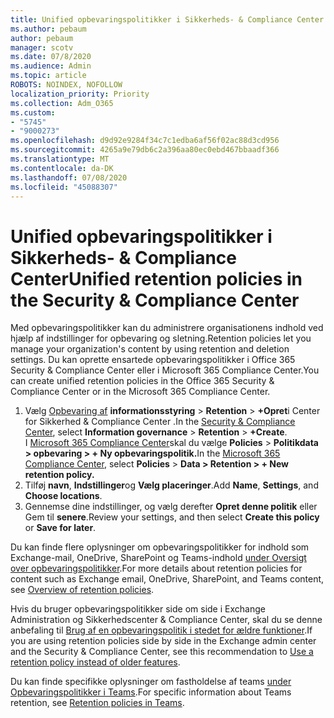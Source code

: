 ```yaml
---
title: Unified opbevaringspolitikker i Sikkerheds- & Compliance Center
ms.author: pebaum
author: pebaum
manager: scotv
ms.date: 07/8/2020
ms.audience: Admin
ms.topic: article
ROBOTS: NOINDEX, NOFOLLOW
localization_priority: Priority
ms.collection: Adm_O365
ms.custom:
- "5745"
- "9000273"
ms.openlocfilehash: d9d92e9284f34c7c1edba6af56f02ac88d3cd956
ms.sourcegitcommit: 4265a9e79db6c2a396aa80ec0ebd467bbaadf366
ms.translationtype: MT
ms.contentlocale: da-DK
ms.lasthandoff: 07/08/2020
ms.locfileid: "45088307"
---
```

# <a name="unified-retention-policies-in-the-security--compliance-center"></a><span data-ttu-id="8636c-102">Unified opbevaringspolitikker i Sikkerheds- & Compliance Center</span><span class="sxs-lookup"><span data-stu-id="8636c-102">Unified retention policies in the Security & Compliance Center</span></span>

<span data-ttu-id="8636c-103">Med opbevaringspolitikker kan du administrere organisationens indhold ved hjælp af indstillinger for opbevaring og sletning.</span><span class="sxs-lookup"><span data-stu-id="8636c-103">Retention policies let you manage your organization's content by using retention and deletion settings.</span></span> <span data-ttu-id="8636c-104">Du kan oprette ensartede opbevaringspolitikker i Office 365 Security & Compliance Center eller i Microsoft 365 Compliance Center.</span><span class="sxs-lookup"><span data-stu-id="8636c-104">You can create unified retention policies in the Office 365 Security & Compliance Center or in the Microsoft 365 Compliance Center.</span></span> 

1. <span data-ttu-id="8636c-105">Vælg [Opbevaring af](https://go.microsoft.com/fwlink/p/?linkid=2077143) **informationsstyring**  >  **Retention**  >  **+Opret**i Center for Sikkerhed & Compliance Center .</span><span class="sxs-lookup"><span data-stu-id="8636c-105">In the [Security & Compliance Center](https://go.microsoft.com/fwlink/p/?linkid=2077143), select **Information governance** > **Retention** > **+Create**.</span></span> <br/>
    <span data-ttu-id="8636c-106">I [Microsoft 365 Compliance Center](https://go.microsoft.com/fwlink/p/?linkid=2077149)skal du vælge **Policies**  >  **Politikdata > opbevaring > + Ny opbevaringspolitik.**</span><span class="sxs-lookup"><span data-stu-id="8636c-106">In the [Microsoft 365 Compliance Center](https://go.microsoft.com/fwlink/p/?linkid=2077149), select **Policies** > **Data > Retention > + New retention policy.**</span></span>
2. <span data-ttu-id="8636c-107">Tilføj **navn**, **Indstillinger**og **Vælg placeringer**.</span><span class="sxs-lookup"><span data-stu-id="8636c-107">Add **Name**, **Settings**, and **Choose locations**.</span></span>
3. <span data-ttu-id="8636c-108">Gennemse dine indstillinger, og vælg derefter **Opret denne politik** eller Gem til **senere**.</span><span class="sxs-lookup"><span data-stu-id="8636c-108">Review your settings, and then select **Create this policy** or **Save for later**.</span></span>  
      
<span data-ttu-id="8636c-109">Du kan finde flere oplysninger om opbevaringspolitikker for indhold som Exchange-mail, OneDrive, SharePoint og Teams-indhold [under Oversigt over opbevaringspolitikker](https://go.microsoft.com/fwlink/?linkid=2127785).</span><span class="sxs-lookup"><span data-stu-id="8636c-109">For more details about retention policies for content such as Exchange email, OneDrive, SharePoint, and Teams content, see [Overview of retention policies](https://go.microsoft.com/fwlink/?linkid=2127785).</span></span>  
    
<span data-ttu-id="8636c-110">Hvis du bruger opbevaringspolitikker side om side i Exchange Administration og Sikkerhedscenter & Compliance Center, skal du se denne anbefaling til [Brug af en opbevaringspolitik i stedet for ældre funktioner](https://docs.microsoft.com/microsoft-365/compliance/retention-policies?view=o365-worldwide#use-a-retention-policy-instead-of-older-features).</span><span class="sxs-lookup"><span data-stu-id="8636c-110">If you are using retention policies side by side in the Exchange admin center and the Security & Compliance Center, see this recommendation to [Use a retention policy instead of older features](https://docs.microsoft.com/microsoft-365/compliance/retention-policies?view=o365-worldwide#use-a-retention-policy-instead-of-older-features).</span></span>  
    
<span data-ttu-id="8636c-111">Du kan finde specifikke oplysninger om fastholdelse af teams [under Opbevaringspolitikker i Teams](https://docs.microsoft.com/microsoftteams/retention-policies).</span><span class="sxs-lookup"><span data-stu-id="8636c-111">For specific information about Teams retention, see [Retention policies in Teams](https://docs.microsoft.com/microsoftteams/retention-policies).</span></span>
